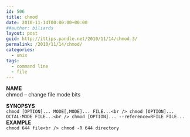 ```yaml
---
id: 506
title: chmod
date: 2010-11-14T00:00:00+00:00
##author: biliards
layout: post
guid: http://ittips.pandle.net/2010/11/14/chmod-3/
permalink: /2010/11/14/chmod/
categories:
  - unix
tags:
  - command line
  - file
---
```

**NAME**  
chmod &#8211; change file mode bits 

**SYNOPSYS**  
`chmod [OPTION]... MODE[,MODE]... FILE...<br />
chmod [OPTION]... OCTAL-MODE FILE...<br />
chmod [OPTION]... --reference=RFILE FILE...`  
**EXAMPLE**  
`chmod 644 file<br />
chmod -R 644 directory`

